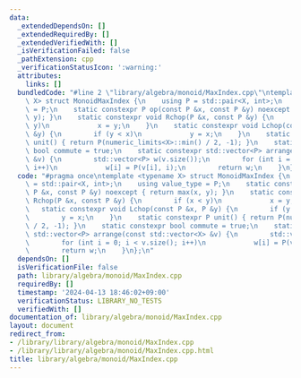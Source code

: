 ```yaml
---
data:
  _extendedDependsOn: []
  _extendedRequiredBy: []
  _extendedVerifiedWith: []
  _isVerificationFailed: false
  _pathExtension: cpp
  _verificationStatusIcon: ':warning:'
  attributes:
    links: []
  bundledCode: "#line 2 \"library/algebra/monoid/MaxIndex.cpp\"\ntemplate <typename\
    \ X> struct MonoidMaxIndex {\n    using P = std::pair<X, int>;\n    using value_type\
    \ = P;\n    static constexpr P op(const P &x, const P &y) noexcept { return max(x,\
    \ y); }\n    static constexpr void Rchop(P &x, const P &y) {\n        if (x <\
    \ y)\n            x = y;\n    }\n    static constexpr void Lchop(const P &x, P\
    \ &y) {\n        if (y < x)\n            y = x;\n    }\n    static constexpr P\
    \ unit() { return P(numeric_limits<X>::min() / 2, -1); }\n    static constexpr\
    \ bool commute = true;\n    static constexpr std::vector<P> arrange(const std::vector<X>\
    \ &v) {\n        std::vector<P> w(v.size());\n        for (int i = 0; i < v.size();\
    \ i++)\n            w[i] = P(v[i], i);\n        return w;\n    }\n};\n"
  code: "#pragma once\ntemplate <typename X> struct MonoidMaxIndex {\n    using P\
    \ = std::pair<X, int>;\n    using value_type = P;\n    static constexpr P op(const\
    \ P &x, const P &y) noexcept { return max(x, y); }\n    static constexpr void\
    \ Rchop(P &x, const P &y) {\n        if (x < y)\n            x = y;\n    }\n \
    \   static constexpr void Lchop(const P &x, P &y) {\n        if (y < x)\n    \
    \        y = x;\n    }\n    static constexpr P unit() { return P(numeric_limits<X>::min()\
    \ / 2, -1); }\n    static constexpr bool commute = true;\n    static constexpr\
    \ std::vector<P> arrange(const std::vector<X> &v) {\n        std::vector<P> w(v.size());\n\
    \        for (int i = 0; i < v.size(); i++)\n            w[i] = P(v[i], i);\n\
    \        return w;\n    }\n};\n"
  dependsOn: []
  isVerificationFile: false
  path: library/algebra/monoid/MaxIndex.cpp
  requiredBy: []
  timestamp: '2024-04-13 18:46:02+09:00'
  verificationStatus: LIBRARY_NO_TESTS
  verifiedWith: []
documentation_of: library/algebra/monoid/MaxIndex.cpp
layout: document
redirect_from:
- /library/library/algebra/monoid/MaxIndex.cpp
- /library/library/algebra/monoid/MaxIndex.cpp.html
title: library/algebra/monoid/MaxIndex.cpp
---
```

